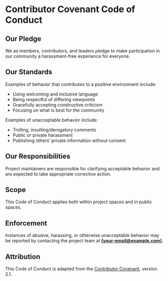 # Contributor Covenant Code of Conduct

## Our Pledge
We as members, contributors, and leaders pledge to make participation in our community a harassment-free experience for everyone.

## Our Standards
Examples of behavior that contributes to a positive environment include:
- Using welcoming and inclusive language
- Being respectful of differing viewpoints
- Gracefully accepting constructive criticism
- Focusing on what is best for the community

Examples of unacceptable behavior include:
- Trolling, insulting/derogatory comments
- Public or private harassment
- Publishing others’ private information without consent

## Our Responsibilities
Project maintainers are responsible for clarifying acceptable behavior and are expected to take appropriate corrective action.

## Scope
This Code of Conduct applies both within project spaces and in public spaces.

## Enforcement
Instances of abusive, harassing, or otherwise unacceptable behavior may be reported by contacting the project team at **[your-email@example.com]**.

## Attribution
This Code of Conduct is adapted from the [Contributor Covenant](https://www.contributor-covenant.org), version 2.1.
